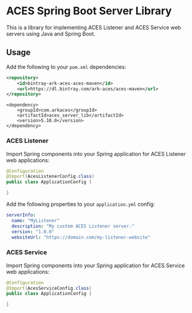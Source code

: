 # ACES Spring Boot Server Library

This is a library for implementing ACES Listener and ACES Service web servers 
using Java and Spring Boot.


## Usage

Add the following to your `pom.xml` dependencies:

```xml
<repository>
    <id>bintray-ark-aces-aces-maven</id>
    <url>https://dl.bintray.com/ark-aces/aces-maven</url>
</repository>
```
```
<dependency>
    <groupId>com.arkaces</groupId>
    <artifactId>aces_server_lib</artifactId>
    <version>5.10.0</version>
</dependency>
```

### ACES Listener

Import Spring components into your Spring application for ACES Listener web applications:

```java
@Configuration
@Import(AcesListenerConfig.class)
public class ApplicationConfig {

}
```

Add the following properties to your `application.yml` config:

```yaml
serverInfo:
  name: "MyListener"
  description: "My custom ACES Listener server."
  version: "1.0.0"
  websiteUrl: "https://domain.com/my-listener-website"
```

### ACES Service

Import Spring components into your Spring application for ACES Service web applications:

```java
@Configuration
@Import(AcesServiceConfig.class)
public class ApplicationConfig {

}
```
